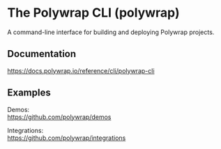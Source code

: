 # The Polywrap CLI (polywrap)

A command-line interface for building and deploying Polywrap projects.

## Documentation
https://docs.polywrap.io/reference/cli/polywrap-cli

## Examples
Demos:  
https://github.com/polywrap/demos

Integrations:  
https://github.com/polywrap/integrations
